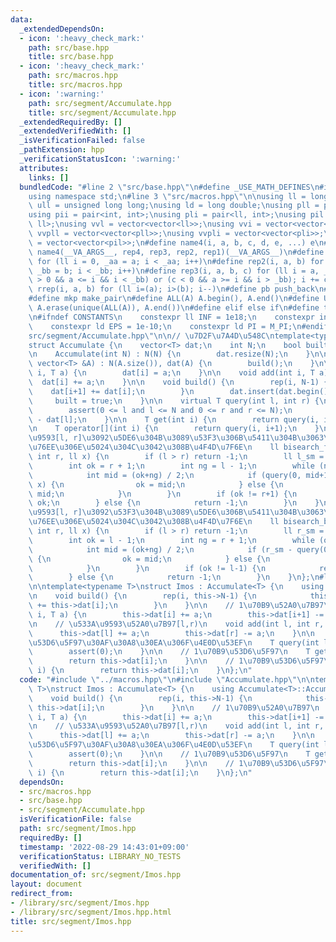 ```yaml
---
data:
  _extendedDependsOn:
  - icon: ':heavy_check_mark:'
    path: src/base.hpp
    title: src/base.hpp
  - icon: ':heavy_check_mark:'
    path: src/macros.hpp
    title: src/macros.hpp
  - icon: ':warning:'
    path: src/segment/Accumulate.hpp
    title: src/segment/Accumulate.hpp
  _extendedRequiredBy: []
  _extendedVerifiedWith: []
  _isVerificationFailed: false
  _pathExtension: hpp
  _verificationStatusIcon: ':warning:'
  attributes:
    links: []
  bundledCode: "#line 2 \"src/base.hpp\"\n#define _USE_MATH_DEFINES\n#include <bits/stdc++.h>\n\
    using namespace std;\n#line 3 \"src/macros.hpp\"\n\nusing ll = long long;\nusing\
    \ ull = unsigned long long;\nusing ld = long double;\nusing pll = pair<ll, ll>;\n\
    using pii = pair<int, int>;\nusing pli = pair<ll, int>;\nusing pil = pair<int,\
    \ ll>;\nusing vvl = vector<vector<ll>>;\nusing vvi = vector<vector<int>>;\nusing\
    \ vvpll = vector<vector<pll>>;\nusing vvpli = vector<vector<pli>>;\nusing vvpil\
    \ = vector<vector<pil>>;\n#define name4(i, a, b, c, d, e, ...) e\n#define rep(...)\
    \ name4(__VA_ARGS__, rep4, rep3, rep2, rep1)(__VA_ARGS__)\n#define rep1(i, a)\
    \ for (ll i = 0, _aa = a; i < _aa; i++)\n#define rep2(i, a, b) for (ll i = a,\
    \ _bb = b; i < _bb; i++)\n#define rep3(i, a, b, c) for (ll i = a, _bb = b; (c\
    \ > 0 && a <= i && i < _bb) or (c < 0 && a >= i && i > _bb); i += c)\n#define\
    \ rrep(i, a, b) for (ll i=(a); i>(b); i--)\n#define pb push_back\n#define eb emplace_back\n\
    #define mkp make_pair\n#define ALL(A) A.begin(), A.end()\n#define UNIQUE(A) sort(ALL(A)),\
    \ A.erase(unique(ALL(A)), A.end())\n#define elif else if\n#define tostr to_string\n\
    \n#ifndef CONSTANTS\n    constexpr ll INF = 1e18;\n    constexpr int MOD = 1000000007;\n\
    \    constexpr ld EPS = 1e-10;\n    constexpr ld PI = M_PI;\n#endif\n#line 3 \"\
    src/segment/Accumulate.hpp\"\n\n// \u7D2F\u7A4D\u548C\ntemplate<typename T>\n\
    struct Accumulate {\n    vector<T> dat;\n    int N;\n    bool built = false;\n\
    \n    Accumulate(int N) : N(N) {\n        dat.resize(N);\n    }\n\n    Accumulate(const\
    \ vector<T> &A) : N(A.size()), dat(A) {\n        build();\n    }\n\n    void set(int\
    \ i, T a) {\n        dat[i] = a;\n    }\n\n    void add(int i, T a) {\n      \
    \  dat[i] += a;\n    }\n\n    void build() {\n        rep(i, N-1) {\n        \
    \    dat[i+1] += dat[i];\n        }\n        dat.insert(dat.begin(), 0);\n   \
    \     built = true;\n    }\n\n    virtual T query(int l, int r) {\n        assert(built);\n\
    \        assert(0 <= l and l <= N and 0 <= r and r <= N);\n        return dat[r]\
    \ - dat[l];\n    }\n\n    T get(int i) {\n        return query(i, i+1);\n    }\n\
    \n    T operator[](int i) {\n        return query(i, i+1);\n    }\n\n    // \u533A\
    \u9593[l, r]\u3092\u5DE6\u304B\u3089\u53F3\u306B\u5411\u304B\u3063\u3066x\u756A\
    \u76EE\u306E\u5024\u304C\u3042\u308B\u4F4D\u7F6E\n    ll bisearch_fore(int l,\
    \ int r, ll x) {\n        if (l > r) return -1;\n        ll l_sm = query(0, l);\n\
    \        int ok = r + 1;\n        int ng = l - 1;\n        while (ng+1 < ok) {\n\
    \            int mid = (ok+ng) / 2;\n            if (query(0, mid+1) - l_sm >=\
    \ x) {\n                ok = mid;\n            } else {\n                ng =\
    \ mid;\n            }\n        }\n        if (ok != r+1) {\n            return\
    \ ok;\n        } else {\n            return -1;\n        }\n    }\n\n    // \u533A\
    \u9593[l, r]\u3092\u53F3\u304B\u3089\u5DE6\u306B\u5411\u304B\u3063\u3066x\u756A\
    \u76EE\u306E\u5024\u304C\u3042\u308B\u4F4D\u7F6E\n    ll bisearch_back(int l,\
    \ int r, ll x) {\n        if (l > r) return -1;\n        ll r_sm = query(0, r+1);\n\
    \        int ok = l - 1;\n        int ng = r + 1;\n        while (ok+1 < ng) {\n\
    \            int mid = (ok+ng) / 2;\n            if (r_sm - query(0, mid) >= x)\
    \ {\n                ok = mid;\n            } else {\n                ng = mid;\n\
    \            }\n        }\n        if (ok != l-1) {\n            return ok;\n\
    \        } else {\n            return -1;\n        }\n    }\n};\n#line 3 \"src/segment/Imos.hpp\"\
    \n\ntemplate<typename T>\nstruct Imos : Accumulate<T> {\n    using Accumulate<T>::Accumulate;\n\
    \n    void build() {\n        rep(i, this->N-1) {\n            this->dat[i+1]\
    \ += this->dat[i];\n        }\n    }\n\n    // 1\u70B9\u52A0\u7B97\n    void add(int\
    \ i, T a) {\n        this->dat[i] += a;\n        this->dat[i+1] -= a;\n    }\n\
    \n    // \u533A\u9593\u52A0\u7B97[l,r)\n    void add(int l, int r, T a) {\n  \
    \      this->dat[l] += a;\n        this->dat[r] -= a;\n    }\n\n    // \u533A\u9593\
    \u53D6\u5F97\u30AF\u30A8\u30EA\u306F\u4E0D\u53EF\n    T query(int l, int r) {\n\
    \        assert(0);\n    }\n\n    // 1\u70B9\u53D6\u5F97\n    T get(int i) {\n\
    \        return this->dat[i];\n    }\n\n    // 1\u70B9\u53D6\u5F97\n    T operator[](int\
    \ i) {\n        return this->dat[i];\n    }\n};\n"
  code: "#include \"../macros.hpp\"\n#include \"Accumulate.hpp\"\n\ntemplate<typename\
    \ T>\nstruct Imos : Accumulate<T> {\n    using Accumulate<T>::Accumulate;\n\n\
    \    void build() {\n        rep(i, this->N-1) {\n            this->dat[i+1] +=\
    \ this->dat[i];\n        }\n    }\n\n    // 1\u70B9\u52A0\u7B97\n    void add(int\
    \ i, T a) {\n        this->dat[i] += a;\n        this->dat[i+1] -= a;\n    }\n\
    \n    // \u533A\u9593\u52A0\u7B97[l,r)\n    void add(int l, int r, T a) {\n  \
    \      this->dat[l] += a;\n        this->dat[r] -= a;\n    }\n\n    // \u533A\u9593\
    \u53D6\u5F97\u30AF\u30A8\u30EA\u306F\u4E0D\u53EF\n    T query(int l, int r) {\n\
    \        assert(0);\n    }\n\n    // 1\u70B9\u53D6\u5F97\n    T get(int i) {\n\
    \        return this->dat[i];\n    }\n\n    // 1\u70B9\u53D6\u5F97\n    T operator[](int\
    \ i) {\n        return this->dat[i];\n    }\n};\n"
  dependsOn:
  - src/macros.hpp
  - src/base.hpp
  - src/segment/Accumulate.hpp
  isVerificationFile: false
  path: src/segment/Imos.hpp
  requiredBy: []
  timestamp: '2022-08-29 14:43:01+09:00'
  verificationStatus: LIBRARY_NO_TESTS
  verifiedWith: []
documentation_of: src/segment/Imos.hpp
layout: document
redirect_from:
- /library/src/segment/Imos.hpp
- /library/src/segment/Imos.hpp.html
title: src/segment/Imos.hpp
---
```


